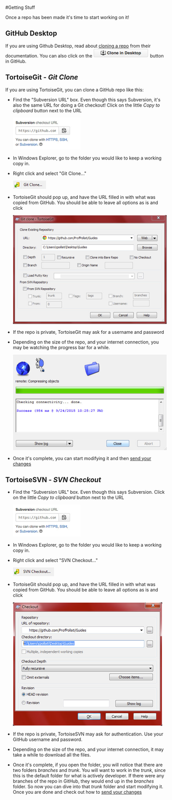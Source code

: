 #Getting Stuff

Once a repo has been made it's time to start working on it! 

## GitHub Desktop 
If you are using Github Desktop, read about [cloning a repo](https://help.github.com/desktop/guides/contributing/) from their documentation. You can also click on the ![clone in desktop](images/clone_in_desktop.jpg) button in GitHub.

## TortoiseGit - *Git Clone*
If you are using TortoiseGit, you can clone a GitHub repo like this:

* Find the "Subversion URL" box. Even though this says Subversion, it's also the same URL for doing a Git checkout! Click on the little *Copy to clipboard* button next to the URL

  ![](images/checkout_url.jpg)
  
* In Windows Explorer, go to the folder you would like to keep a working copy in.

* Right click and select "Git Clone..."

  ![](images/tortoisegit_menu.jpg)

* TortoiseGit should pop up, and have the URL filled in with what was copied from GitHub. You should be able to leave all options as is and click 

  ![](images/tortoisegit_clone.jpg)

* If the repo is private, TortoiseGit may ask for a username and password

* Depending on the size of the repo, and your internet connection, you may be watching the progress bar for a while.

  ![](images/progress.jpg)
  
* Once it's complete, you can start modifying it and then [send your changes](../Sending-Stuff/README.md)

## TortoiseSVN - *SVN Checkout*
* Find the "Subversion URL" box. Even though this says Subversion. Click on the little *Copy to clipboard* button next to the URL

  ![](images/checkout_url.jpg)
  
* In Windows Explorer, go to the folder you would like to keep a working copy in.

* Right click and select "SVN Checkout..."

  ![](images/tortoisesvn_menu.jpg)

* TortoiseGit should pop up, and have the URL filled in with what was copied from GitHub. You should be able to leave all options as is and click 

  ![](images/tortoisesvn_checkout.jpg)

* If the repo is private, TortoiseSVN may ask for authentication. Use your GitHub username and password.

* Depending on the size of the repo, and your internet connection, it may take a while to download all the files.
  
* Once it's complete, if you open the folder, you will notice that there are two folders *branches* and *trunk*. You will want to work in the *trunk*, since this is the default folder for what is actively developer. If there were any branches of the repo in GitHub, they would end up in the *branches* folder.
So now you can dive into that *trunk* folder and start modifying it. Once you are done and check out how to [send your changes](../Sending-Stuff/README.md)
